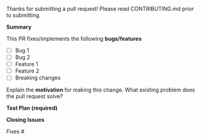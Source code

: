 Thanks for submitting a pull request! Please read CONTRIBUTING.md prior to submitting.

**Summary**

<!-- Summary of the PR -->

This PR fixes/implements the following **bugs/features**

* [ ] Bug 1
* [ ] Bug 2
* [ ] Feature 1
* [ ] Feature 2
* [ ] Breaking changes

<!-- You can skip this if you're fixing a typo. -->

Explain the **motivation** for making this change. What existing problem does the pull request solve?

<!-- Example: When "Adding a function to do X", explain why it is necessary to have a way to do X. -->

**Test Plan (required)**

<!-- Demonstrate the code is solid. Example: The exact commands you ran and their output, screenshots / videos if the pull request changes UI.  Tests should pass in CI tools. -->

**Closing Issues**

<!-- Put `closes #XXXX` in your comment to auto-close the issue that your PR fixes (if such). -->
Fixes #
